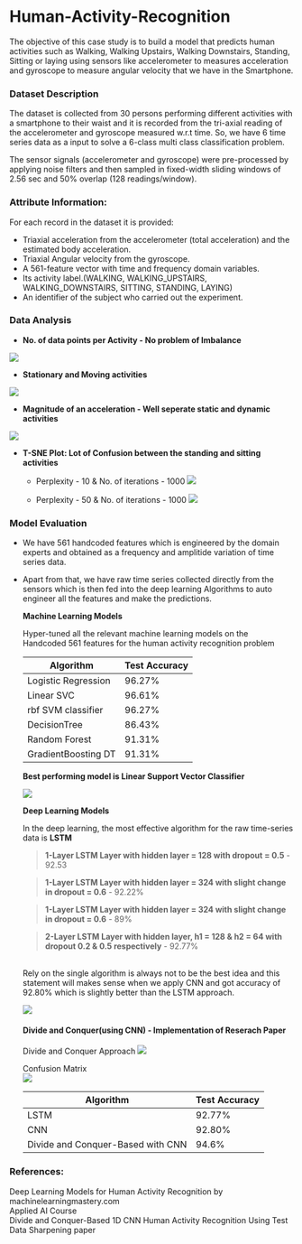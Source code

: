 # Human-Activity-Recognition
The objective of this case study is to build a model that predicts human activities such as Walking, Walking Upstairs, Walking Downstairs, Standing, Sitting or laying using sensors like accelerometer to measures acceleration and gyroscope to measure angular velocity that we have in the Smartphone.

### Dataset Description
The dataset is collected from 30 persons performing different activities with a smartphone to their waist and it is recorded from the tri-axial reading of the accelerometer and gyroscope measured w.r.t time. So, we have 6 time series data as a input to solve a 6-class multi class classification problem.

The sensor signals (accelerometer and gyroscope) were pre-processed by applying noise filters and then sampled in fixed-width sliding windows of 2.56 sec and 50% overlap (128 readings/window).

### Attribute Information:
For each record in the dataset it is provided:

- Triaxial acceleration from the accelerometer (total acceleration) and the estimated body acceleration.
- Triaxial Angular velocity from the gyroscope.
- A 561-feature vector with time and frequency domain variables.
- Its activity label.(WALKING, WALKING_UPSTAIRS, WALKING_DOWNSTAIRS, SITTING, STANDING, LAYING)
- An identifier of the subject who carried out the experiment.

### Data Analysis

- __No. of data points per Activity - No problem of Imbalance__

![](https://github.com/rohitgurjar058/Human-Activity-Recognition/blob/master/Images/datapoints_count.png)

- __Stationary and Moving activities__

![](https://github.com/rohitgurjar058/Human-Activity-Recognition/blob/master/Images/stationary_vs_moving.png)

- __Magnitude of an acceleration - Well seperate static and dynamic activities__ 

![](https://github.com/rohitgurjar058/Human-Activity-Recognition/blob/master/Images/mag_acceleration.png)

- __T-SNE Plot: Lot of Confusion between the standing and sitting activities__

  - Perplexity - 10 & No. of iterations - 1000
![](https://github.com/rohitgurjar058/Human-Activity-Recognition/blob/master/Images/tsne_perp_10_iter_1000.png)

  - Perplexity - 50 & No. of iterations - 1000
![](https://github.com/rohitgurjar058/Human-Activity-Recognition/blob/master/Images/tsne_perp_50_iter_1000.png)

### Model Evaluation

- We have 561 handcoded features which is engineered by the domain experts and obtained as a frequency and amplitide variation of time series data.

- Apart from that, we have raw time series collected directly from the sensors which is then fed into the deep learning Algorithms to auto engineer all the features and make the predictions. 

  __Machine Learning Models__
  
  Hyper-tuned all the relevant machine learning models on the Handcoded 561 features for the human activity recognition problem

   Algorithm | Test Accuracy
    ------------ | -------------
    Logistic Regression | 96.27%    
    Linear SVC          | 96.61%       
    rbf SVM classifier  | 96.27%      
    DecisionTree        | 86.43%      
    Random Forest       | 91.31%       
    GradientBoosting DT | 91.31%  
    
    __Best performing model is Linear Support Vector Classifier__
    
    ![](https://github.com/rohitgurjar058/Human-Activity-Recognition/blob/master/Images/linear_svc_best_model.png)
    
   __Deep Learning Models__

    In the deep learning, the most effective algorithm for the raw time-series data is __LSTM__
    
    > __1-Layer LSTM Layer with hidden layer = 128 with dropout = 0.5__ - 92.53
    
    > __1-Layer LSTM Layer with hidden layer = 324 with slight change in dropout = 0.6__ - 92.22%
    
    > __1-Layer LSTM Layer with hidden layer = 324 with slight change in dropout = 0.6__ - 89%
    
    > __2-Layer LSTM Layer with hidden layer, h1 = 128 & h2 = 64 with dropout 0.2 & 0.5 respectively__ - 92.77%
    
    <br/>
    Rely on the single algorithm is always not to be the best idea and this statement will makes sense when we apply CNN and got accuracy of 92.80% which is slightly better than the LSTM approach. <br/>
    
    ![](https://github.com/rohitgurjar058/Human-Activity-Recognition/blob/master/Images/cnn_acc_92.80.png)
    
    #### Divide and Conquer(using CNN) -  Implementation of Reserach Paper
    Divide and Conquer Approach
    ![](https://github.com/rohitgurjar058/Human-Activity-Recognition/blob/master/Images/Divide%20and%20conqure%20CNN%20Approach.png)
    
    Confusion Matrix<br/>
    ![](https://github.com/rohitgurjar058/Human-Activity-Recognition/blob/master/Images/divide_and_conquer.png)
    
    
    Algorithm | Test Accuracy
    ------------ | -------------
    LSTM	| 92.77%
    CNN	| 92.80%
    Divide and Conquer-Based with CNN	| 94.6%
    
### References:

  Deep Learning Models for Human Activity Recognition by machinelearningmastery.com<br/>
  Applied AI Course<br/>
  Divide and Conquer-Based 1D CNN Human Activity Recognition Using Test Data Sharpening paper
   
   
   
   








